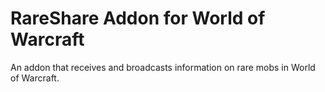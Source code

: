 RareShare Addon for World of Warcraft
=========

An addon that receives and broadcasts information on rare mobs in World of Warcraft.
